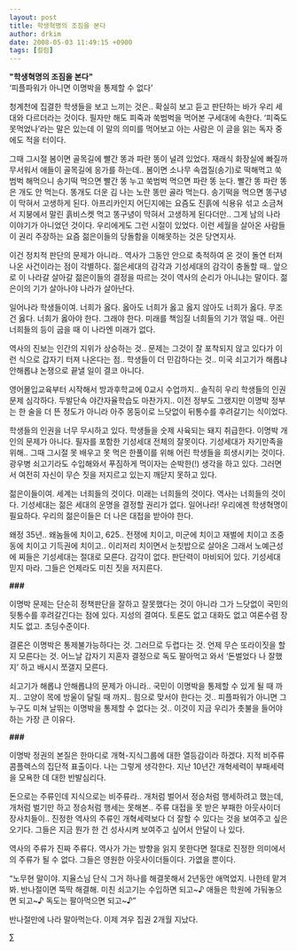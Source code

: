 ```yaml
---
layout: post
title: 학생혁명의 조짐을 본다
author: drkim
date: 2008-05-03 11:49:15 +0900
tags: [컬럼]
---
```

**"학생혁명의 조짐을 본다"**  
‘피플파워가 아니면 이명박을 통제할 수 없다’

청계천에 집결한 학생들을 보고 느끼는 것은.. 확실히 보고 듣고 판단하는 바가 우리 세대와 다르더라는 것이다. 필자만 해도 피죽과 쑥범벅을 먹어본 구세대에 속한다. ‘피죽도 못먹었나’라는 말은 있는데 이 말의 의미를 먹어보고 아는 사람은 이 글을 읽는 독자 중에도 적을 터이다. 

그때 그시절 봄이면 골목길에 빨간 똥과 파란 똥이 널려 있었다. 재래식 화장실에 빠질까 무서워서 애들이 골목길에 응가를 하는데.. 봄이면 소나무 속껍질(송기)로 떡해먹고 쑥범벅 해먹으니 송기떡 먹으면 빨간 똥 누고 쑥범벅 먹으면 파란 똥 눈다. 빨간 똥 파란 똥은 개도 안 먹는다. 똥개도 더운 김 나는 노란 똥만 골라 먹는다. 송기떡을 먹으면 똥구녕이 막혀서 고생하게 된다. 아프리카인지 어딘지에는 요즘도 진흙에 식용유 섞고 소금쳐서 지붕에서 말린 흙비스켓 먹고 똥구녕이 막혀서 고생하게 된다더만.. 그게 남의 나라 이야기가 아니었던 것이다. 우리에게도 그런 시절이 있었다. 이런 세월을 살아온 사람들이 권리 주장하는 요즘 젊은이들의 당돌함을 이해못하는 것은 당연지사.

이건 정치적 판단의 문제가 아니라.. 역사가 그동안 안으로 축적하여 온 것이 돌연 터져나온 사건이라는 점이 각별하다. 젊은세대의 감각과 기성세대의 감각이 충돌할 때.. 앞으로 이 나라갈 살아갈 젊은이들의 결정을 따르는 것이 역사의 순리가 아니냐는 말이다. 젊은이의 기가 살아나야 나라가 살아난다. 

일어나라 학생들이여. 너희가 옳다. 옳아도 너희가 옳고 옳지 않아도 너희가 옳다. 무조건 옳다. 너희가 옳아야 한다. 그래야 한다. 미래를 책임질 너희들의 기가 꺾일 때.. 어린 너희들의 등이 굽을 때 이 나라엔 미래가 없다. 

역사의 진보는 인간의 지위가 상승하는 것.. 문제는 그것이 잘 포착되지 않고 있다가 이런 식으로 갑자기 터져 나온다는 점.. 학생들이 더 민감하다는 것.. 미국 쇠고기가 해롭냐 안해롭냐 논쟁으로 끝낼 일이 결코 아니다. 

영어몰입교육부터 시작해서 방과후학교에 0교시 수업까지.. 솔직히 우리 학생들의 인권문제 심각하다. 두발단속 야간자율학습도 마찬가지.. 이전 정부도 그랬지만 이명박 정부는 한 술을 더 뜬 정도가 아니라 아주 몽둥이로 느닷없이 뒤통수를 후려갈기는 식이었다. 

학생들의 인권을 너무 무시하고 있다. 학생들을 숫제 사육되는 돼지 취급한다. 이명박 개인의 문제가 아니다. 필자를 포함한 기성세대 전체의 잘못이다. 기성세대가 자기만족을 위해.. 그때 그시절 못 배우고 못 먹은 한풀이를 위해 어린 학생들을 희생시키는 것이다. 광우병 쇠고기라도 수입해와서 푸짐하게 먹이자는 순박한(!) 생각을 하고 있다. 그러면서 여전히 자신이 무슨 짓을 저지르고 있는지 깨닫지 못하고 있다.

젊은이들이여. 세계는 너희들의 것이다. 미래는 너희들의 것이다. 역사는 너희들의 것이다. 기성세대는 젊은 세대의 운명을 결정할 권리가 없다. 일어나라! 우리에겐 학생혁명이 필요하다. 우리의 젊은이들은 더 나은 대접을 받아야 한다. 

왜정 35년.. 왜놈들에 치이고, 625.. 전쟁에 치이고, 미군에 치이고 재벌에 치이고 조중동에 치이고 기득권에 치이고.. 이리저리 치이면서 눈칫밥으로 살아온 그래서 노예근성에 찌들은 기성세대는 절대로 모른다. 감각이 없다. 판단력이 마비되어 있다. 기성세대 믿지 마라. 그들은 언제라도 미친 짓을 저지른다. 

**###**

이명박 문제는 단순히 정책판단을 잘하고 잘못했다는 것이 아니라 그가 느닷없이 국민의 뒷통수를 후려갈긴다는 점에 있다. 지성의 결여다. 토론도 없고 대화도 없고 여론수렴 장치도 없고. 초딩수준이다. 

결론은 이명박은 통제불가능하다는 것. 그러므로 두렵다는 것. 언제 무슨 또라이짓을 할지 모른다는 것. 어느날 갑자기 지혼자 결정으로 독도 팔아먹고 와서 ‘돈벌었다 나 잘했지’ 하고 배시시 쪼갤지 모른다.

쇠고기가 해롭냐 안해롭냐의 문제가 아니라.. 국민이 이명박을 통제할 수 있게 될 때 까지.. 고양이 목에 방울이 달릴 때 까지.. 힘으로 맞서야 한다는 것.. 피플파워가 아니면 그 누구도 미쳐 날뛰는 이명박을 통제할 수 없다는 것.. 이것이 지금 우리가 촛불을 들어야 하는 가장 큰 이유다. 

**###**

이명박 정권의 본질은 한마디로 개혁-지식그룹에 대한 열등감이라 하겠다. 지적 비주류 콤플렉스의 집단적 표출이다. 나는 그렇게 생각한다. 지난 10년간 개혁세력이 부패세력을 모욕한 데 대한 반발심리다. 

돈으로는 주류인데 지식으로는 비주류라.. 개처럼 벌어서 정승처럼 행세하려고 했는데, 개처럼 벌기만 하고 정승처럼 행세는 못해본.. 주류 대접을 못 받은 부패한 아웃사이더 장사치들이.. 진정한 역사의 주류인 개혁세력보다 더 잘할 수 있다는 것을 보여주고 싶은 오기다. 그들은 지금 뭔가 한 건 성사시켜 보여주고 싶어서 안달이 나 있다. 

역사의 주류가 진짜 주류다. 역사가 가는 방향을 읽지 못한다면 절대로 진정한 의미에서의 주류가 될 수 없다. 그들은 영원한 아웃사이더들이다. 가엾을 뿐이다. 

“노무현 말이야. 지율스님 단식 그거 하나를 해결못해서 2년동안 애먹었지. 나한테 맡겨봐. 반나절이면 뚝딱 해결해. 미친 쇠고기는 수입하면 되고~♪ 애들은 학원에 가둬놓으면 되고~♪ 독도는 팔아먹으면 되고~♪”

반나절만에 나라 말아먹는다. 이제 겨우 집권 2개월 지났다. 



∑